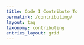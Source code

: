 ```yaml
---
title: Code I Contribute To
permalink: /contributing/
layout: tag
taxonomy: contributing
entries_layout: grid
---
```


